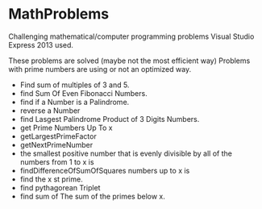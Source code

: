 # MathProblems
Challenging mathematical/computer programming problems 
Visual Studio Express 2013 used.

These problems are solved (maybe not the most efficient way)
Problems with prime numbers are using or not an optimized way.

- Find sum of multiples of 3 and 5.
- find Sum Of Even Fibonacci Numbers.
- find if a Number is a Palindrome.
- reverse a Number
- find Lasgest Palindrome Product of  3 Digits Numbers.
- get Prime Numbers Up To x
- getLargestPrimeFactor
- getNextPrimeNumber
- the smallest positive number that is evenly divisible by all of the numbers from 1 to x is 
- findDifferenceOfSumOfSquares numbers up to x is
- find the x st prime.
- find pythagorean Triplet
- find sum of The sum of the primes below x.
